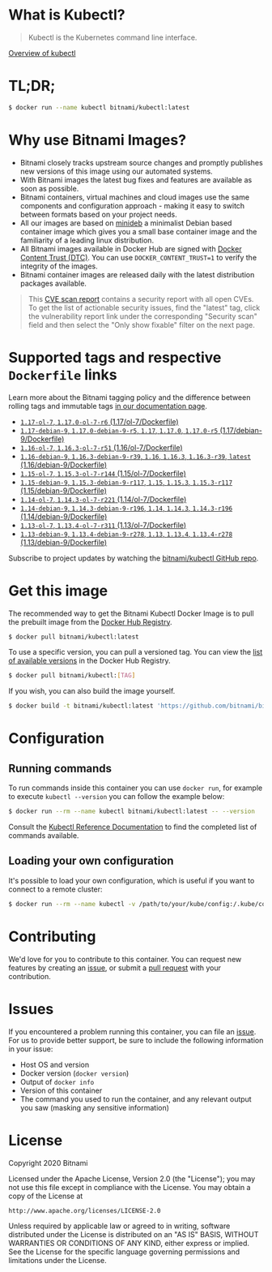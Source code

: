 
# What is Kubectl?

> Kubectl is the Kubernetes command line interface.

[Overview of kubectl](https://kubernetes.io/docs/reference/kubectl/overview/)

# TL;DR;

```bash
$ docker run --name kubectl bitnami/kubectl:latest
```

# Why use Bitnami Images?

* Bitnami closely tracks upstream source changes and promptly publishes new versions of this image using our automated systems.
* With Bitnami images the latest bug fixes and features are available as soon as possible.
* Bitnami containers, virtual machines and cloud images use the same components and configuration approach - making it easy to switch between formats based on your project needs.
* All our images are based on [minideb](https://github.com/bitnami/minideb) a minimalist Debian based container image which gives you a small base container image and the familiarity of a leading linux distribution.
* All Bitnami images available in Docker Hub are signed with [Docker Content Trust (DTC)](https://docs.docker.com/engine/security/trust/content_trust/). You can use `DOCKER_CONTENT_TRUST=1` to verify the integrity of the images.
* Bitnami container images are released daily with the latest distribution packages available.


> This [CVE scan report](https://quay.io/repository/bitnami/kubectl?tab=tags) contains a security report with all open CVEs. To get the list of actionable security issues, find the "latest" tag, click the vulnerability report link under the corresponding "Security scan" field and then select the "Only show fixable" filter on the next page.

# Supported tags and respective `Dockerfile` links

Learn more about the Bitnami tagging policy and the difference between rolling tags and immutable tags [in our documentation page](https://docs.bitnami.com/containers/how-to/understand-rolling-tags-containers/).


* [`1.17-ol-7`, `1.17.0-ol-7-r6` (1.17/ol-7/Dockerfile)](https://github.com/bitnami/bitnami-docker-kubectl/blob/1.17.0-ol-7-r6/1.17/ol-7/Dockerfile)
* [`1.17-debian-9`, `1.17.0-debian-9-r5`, `1.17`, `1.17.0`, `1.17.0-r5` (1.17/debian-9/Dockerfile)](https://github.com/bitnami/bitnami-docker-kubectl/blob/1.17.0-debian-9-r5/1.17/debian-9/Dockerfile)
* [`1.16-ol-7`, `1.16.3-ol-7-r51` (1.16/ol-7/Dockerfile)](https://github.com/bitnami/bitnami-docker-kubectl/blob/1.16.3-ol-7-r51/1.16/ol-7/Dockerfile)
* [`1.16-debian-9`, `1.16.3-debian-9-r39`, `1.16`, `1.16.3`, `1.16.3-r39`, `latest` (1.16/debian-9/Dockerfile)](https://github.com/bitnami/bitnami-docker-kubectl/blob/1.16.3-debian-9-r39/1.16/debian-9/Dockerfile)
* [`1.15-ol-7`, `1.15.3-ol-7-r144` (1.15/ol-7/Dockerfile)](https://github.com/bitnami/bitnami-docker-kubectl/blob/1.15.3-ol-7-r144/1.15/ol-7/Dockerfile)
* [`1.15-debian-9`, `1.15.3-debian-9-r117`, `1.15`, `1.15.3`, `1.15.3-r117` (1.15/debian-9/Dockerfile)](https://github.com/bitnami/bitnami-docker-kubectl/blob/1.15.3-debian-9-r117/1.15/debian-9/Dockerfile)
* [`1.14-ol-7`, `1.14.3-ol-7-r221` (1.14/ol-7/Dockerfile)](https://github.com/bitnami/bitnami-docker-kubectl/blob/1.14.3-ol-7-r221/1.14/ol-7/Dockerfile)
* [`1.14-debian-9`, `1.14.3-debian-9-r196`, `1.14`, `1.14.3`, `1.14.3-r196` (1.14/debian-9/Dockerfile)](https://github.com/bitnami/bitnami-docker-kubectl/blob/1.14.3-debian-9-r196/1.14/debian-9/Dockerfile)
* [`1.13-ol-7`, `1.13.4-ol-7-r311` (1.13/ol-7/Dockerfile)](https://github.com/bitnami/bitnami-docker-kubectl/blob/1.13.4-ol-7-r311/1.13/ol-7/Dockerfile)
* [`1.13-debian-9`, `1.13.4-debian-9-r278`, `1.13`, `1.13.4`, `1.13.4-r278` (1.13/debian-9/Dockerfile)](https://github.com/bitnami/bitnami-docker-kubectl/blob/1.13.4-debian-9-r278/1.13/debian-9/Dockerfile)

Subscribe to project updates by watching the [bitnami/kubectl GitHub repo](https://github.com/bitnami/bitnami-docker-kubectl).

# Get this image

The recommended way to get the Bitnami Kubectl Docker Image is to pull the prebuilt image from the [Docker Hub Registry](https://hub.docker.com/r/bitnami/kubectl).

```bash
$ docker pull bitnami/kubectl:latest
```

To use a specific version, you can pull a versioned tag. You can view the [list of available versions](https://hub.docker.com/r/bitnami/kubectl/tags/) in the Docker Hub Registry.

```bash
$ docker pull bitnami/kubectl:[TAG]
```

If you wish, you can also build the image yourself.

```bash
$ docker build -t bitnami/kubectl:latest 'https://github.com/bitnami/bitnami-docker-kubectl.git#master:1.16/debian-9'
```

# Configuration

## Running commands

To run commands inside this container you can use `docker run`, for example to execute `kubectl --version` you can follow the example below:

```bash
$ docker run --rm --name kubectl bitnami/kubectl:latest -- --version
```

Consult the [Kubectl Reference Documentation](https://kubernetes.io/docs/reference/generated/kubectl/kubectl-commands) to find the completed list of commands available.

## Loading your own configuration

It's possible to load your own configuration, which is useful if you want to connect to a remote cluster:

```bash
$ docker run --rm --name kubectl -v /path/to/your/kube/config:/.kube/config bitnami/kubectl:latest
```

# Contributing

We'd love for you to contribute to this container. You can request new features by creating an [issue](https://github.com/bitnami/bitnami-docker-kubectl/issues), or submit a [pull request](https://github.com/bitnami/bitnami-docker-kubectl/pulls) with your contribution.

# Issues

If you encountered a problem running this container, you can file an [issue](https://github.com/bitnami/bitnami-docker-kubectl/issues). For us to provide better support, be sure to include the following information in your issue:

- Host OS and version
- Docker version (`docker version`)
- Output of `docker info`
- Version of this container
- The command you used to run the container, and any relevant output you saw (masking any sensitive information)

# License

Copyright 2020 Bitnami

Licensed under the Apache License, Version 2.0 (the "License");
you may not use this file except in compliance with the License.
You may obtain a copy of the License at

    http://www.apache.org/licenses/LICENSE-2.0

Unless required by applicable law or agreed to in writing, software
distributed under the License is distributed on an "AS IS" BASIS,
WITHOUT WARRANTIES OR CONDITIONS OF ANY KIND, either express or implied.
See the License for the specific language governing permissions and
limitations under the License.
